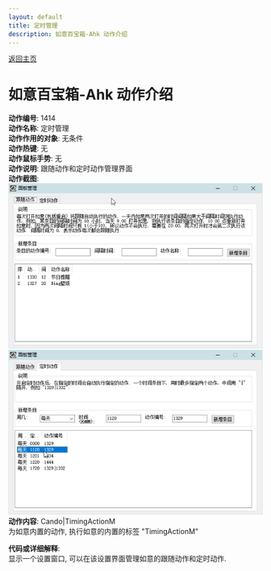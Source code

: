 ```yaml
---
layout: default
title: 定时管理
description: 如意百宝箱-Ahk 动作介绍
---
```

<link rel="stylesheet" href="../Actions/css/atom-one-light.min.css">
<script src="../Actions/js/highlight.min.js"></script>
<script>hljs.highlightAll();</script>

[返回主页](../index.md)

# [](#header-2) 如意百宝箱-Ahk 动作介绍

**动作编号**: 1414  
**动作名称**: 定时管理  
**动作作用的对象**: 无条件  
**动作热键**: 无  
**动作鼠标手势**: 无  
**动作说明**: 跟随动作和定时动作管理界面  
**动作截图**:  
  ![热字串管理](img1/1414-1.png)  
  ![热字串管理](img1/1414-2.png)  
**动作内容**: Cando|TimingActionM  
为如意内置的动作, 执行如意的内置的标签 "TimingActionM"  

**代码或详细解释**:  
显示一个设置窗口, 可以在该设置界面管理如意的跟随动作和定时动作.  
